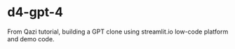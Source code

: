 # d4-gpt-4
From Qazi tutorial, building a GPT clone using streamlit.io low-code platform and demo code.
